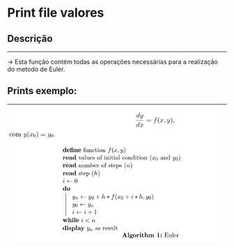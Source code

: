 # Print file valores

## Descrição ##
-------------------------
-> Esta função contém todas as operações necessárias para a realização do metodo de Euler.

## Prints exemplo: ##
-------------------------
![euler](../Imagens/euler.png)
